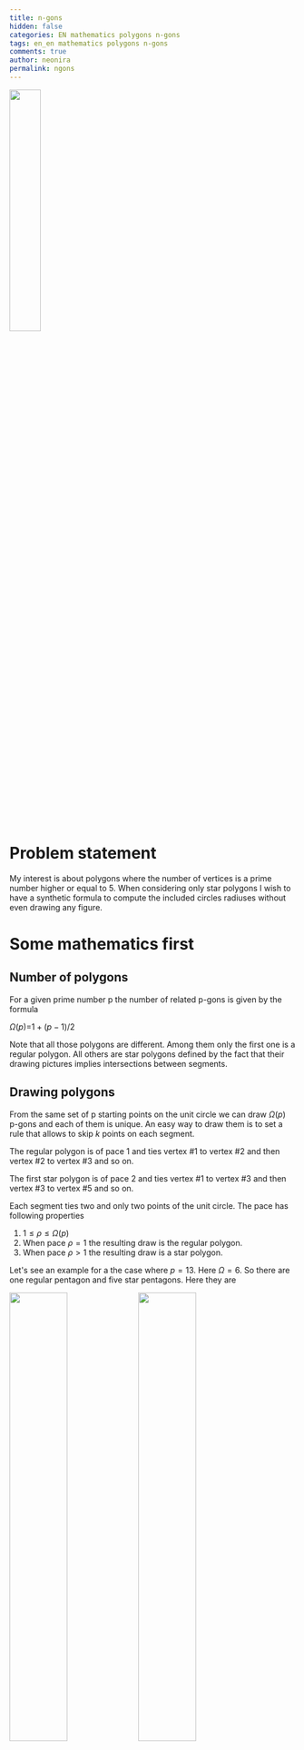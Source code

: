```yaml
---
title: n-gons
hidden: false
categories: EN mathematics polygons n-gons
tags: en_en mathematics polygons n-gons
comments: true
author: neonira
permalink: ngons
---
```


<img src="https://neonira.github.io/images/maths/polygons/13-gon/graph-006.png" width="33%" />

Problem statement
=================

My interest is about polygons where the number of vertices is a prime
number  higher or equal to 5. When considering only star polygons  I
wish to have a synthetic formula to compute the included circles
radiuses  without even drawing any figure.

Some mathematics first
======================

Number of polygons
------------------

For a given prime number p  the number of related p-gons is given by the
formula

*Ω*(*p*)=1 + (*p* − 1)/2

Note that all those polygons are different. Among them  only the first
one is a regular polygon. All others are star polygons  defined by the
fact that their drawing pictures implies intersections between segments.

Drawing polygons
----------------

From the same set of p starting points on the unit circle  we can draw
*Ω*(*p*) p-gons  and each of them is unique. An easy way to draw them is
to set a rule that allows to skip *k* points on each segment.

The regular polygon is of pace 1  and ties vertex \#1 to vertex \#2 
and then vertex \#2 to vertex \#3 and so on.

The first star polygon is of pace 2  and ties vertex \#1 to vertex
\#3  and then vertex \#3 to vertex \#5 and so on.

Each segment ties two and only two points of the unit circle. The pace
has following properties

1.  1 ≤ *ρ* ≤ *Ω*(*p*)
2.  When pace *ρ* = 1  the resulting draw is the regular polygon.
3.  When pace *ρ* &gt; 1  the resulting draw is a star polygon.

Let's see an example  for a the case where *p* = 13. Here  *Ω* = 6. So 
there are one regular pentagon and five star pentagons. Here they are

<img src="https://neonira.github.io/images/maths/polygons/13-gon/graph-001.png" width="45%" /><img src="https://neonira.github.io/images/maths/polygons/13-gon/graph-002.png" width="45%" /><img src="https://neonira.github.io/images/maths/polygons/13-gon/graph-003.png" width="45%" /><img src="https://neonira.github.io/images/maths/polygons/13-gon/graph-004.png" width="45%" /><img src="https://neonira.github.io/images/maths/polygons/13-gon/graph-005.png" width="45%" /><img src="https://neonira.github.io/images/maths/polygons/13-gon/graph-006.png" width="45%" />

Red dot on a regular polygon shows point numbered 1  that is the
starting point we index other points from. As it exists a vertical axis
symmetry  you may number clockwise or counter clockwise. On figures  I
took the choice to number counter clockwise
<cite class='comment'>(mathematical way)</cite>.

Two more complex examples. First  about 17-gons  second about 89-gons.

<video width="45%" controls>
<source src="https://neonira.github.io/images/maths/polygons/video/17-gon.mp4" type="video/mp4">
</video>
<video width="45%" controls>
<source src="https://neonira.github.io/images/maths/polygons/video/89-gon.mp4" type="video/mp4">
</video>

A special suite
===============

Its definition
--------------

Let's consider following suite  named *ν*(*ρ*  *p*) where p is the
chosen prime  and *ρ* the pace of the star polygon. Suite *ν* takes
values in ℕ for each parameter  and gives back values in ℕ.

1.  The length *λ* of the suite *ν*(*ρ*  *p*) is
    *λ*(*p*)=⌊(*p* − 1)/2⌋−1
2.  *ν*(2  *p*)=2  the first term is the pace of the first star polygon 
    i.e. 2 
3.  *ν*(3  *p*)=(*p* − 1)/2
4.  *ν*(*n* + 2  *p*)=*ν*(*n*  *p*)+1  when n is even
5.  *ν*(*n* + 2  *p*)=*ν*(*n*  *p*)−1  when n is odd
6.  Last term *η* is
    *η* = (*ν*(2  *p*)+*ν*(3  *p*))/2 = (2 + (*p* − 1)/2)/2 = (*p* + 3)/4

Some instances of *ν*
---------------------

prime | *ν* | *λ*
:----:|:--------------------------------------------------------|:------
5 | 2 | 1
7 | 2 3 | 2
11| 2 5 3 4 | 4
13| 2 6 3 5 4 | 5
17|2 8 3 7 4 6 5 | 7
19|2 9 3 8 4 7 5 6 | 8
23|2 11 3 10 4 9 5 8 6 7 | 10
29|2 14 3 13 4 12 5 11 6 10 7 9 8 | 13
31|2 15 3 14 4 13 5 12 6 11 7 10 8 9 | 14
37|2 18 3 17 4 16 5 15 6 14 7 13 8 12 9 11 10 | 17
41|2 20 3 19 4 18 5 17 6 16 7 15 8 14 9 13 10 12 11 | 19
43|2 21 3 20 4 19 5 18 6 17 7 16 8 15 9 14 10 13 11 12 | 20
47|2 23 3 22 4 21 5 20 6 19 7 18 8 17 9 16 10 15 11 14 12 13 | 22
51|2 26 3 25 4 24 5 23 6 22 7 21 8 20 9 19 10 18 11 17 12 16 13 15 14 |25

The suite seems to oscillate from highest span to lowest span until span
vanishes
<cite class='comment'>(*δ* = *ν*(*n*  *p*)−*ν*(*n* + 1  *p*)=1)</cite>.
To see it  focus on the red dots of star polygons in movies above.

Solution of the stated problem
==============================

Let's name *ϕ* the function that computes the included circles radiuses 
given the pace *ρ* as parameter 

*ϕ*(*ρ*) = \|sin(pi/2 + (*ν*(*ρ*, p) - 1) * 2 * pi /p)\|

Some instances of *ϕ*
---------------------

prime | *ν*  | *ϕ* 
:----:|:----------------------------|:---------------------------------------------
5 | 2 | 0.309016994374948
7 | 2 3 | 0.623489801858734 0.222520933956314
11| 2 5 3 4 | 0.841253532831181 0.654860733945285 0.415415013001886 0.142314838273285
13| 2 6 3 5 4 | 0.88545602565321 0.748510748171101 0.568064746731156 0.354604887042536 0.120536680255323
17|2 8 3 7 4 6 5 | 0.932472229404356 0.850217135729614 0.739008917220659 0.602634636379256 0.445738355776538 0.273662990072083 0.0922683594633018
19|2 9 3 8 4 7 5 6 | 0.945817241700635 0.879473751206489 0.789140509396394 0.677281571625741 0.546948158122427 0.40169542465297 0.245485487140799 0.0825793454723324
23|2 11 3 10 4 9 5 8 6 7 | 0.962917287347799 0.917211301505453 0.854419404546489 0.77571129070442 0.682553143218654 0.576680322114867 0.460065037731152 0.334879612170986 0.203456013052634 0.068242413364671
29|2 14 3 13 4 12 5 11 6 10 7 9 8 | 0.976620555710087 0.947653171182802 0.907575419670957 0.856857176167589 0.796093065705644 0.725995491923131 0.647386284781828 0.561187065362382 0.46840844069979 0.370138155339914 0.267528338529221 0.161781996552764 0.0541389085854179
31|2 15 3 14 4 13 5 12 6 11 7 10 8 9 | 0.979529941252494 0.954139256400049 0.918957811620231 0.874346616144582 0.820763441207276 0.758758122692791 0.688966919075687 0.612105982547662 0.528964010326963 0.440394151557634 0.347305252844821 0.25065253225872 0.151427777504577 0.0506491688387124
37|2 18 3 17 4 16 5 15 6 14 7 13 8 12 9 11 10 | 0.985615910347708 0.967732946933499 0.942877445461084 0.911228490388136 0.873014113161188 0.828509649243842 0.77803575431844 0.721956093954524 0.660674723390081 0.594633176304287 0.524307283557232 0.450203744817673 0.372856477780309 0.29282277127655 0.210679269995726 0.127017819746879 0.0424412031961485
41|2 20 3 19 4 18 5 17 6 16 7 15 8 14 9 13 10 12 11 | 0.988280423780349 0.973695423877779 0.953396392054931 0.927502451102095 0.896165556961056 0.859569606987201 0.817929360766718 0.771489179821943 0.720521593600787 0.665325700165565 0.606225410966638 0.543567550001221 0.477719818512263 0.40906863717134 0.338016878408503 0.264981502196661 0.190391109164668 0.1146834253984 0.0383027336900356
43|2 21 3 20 4 19 5 18 6 17 7 16 8 15 9 14 10 13 11 12 | 0.98934336807511 0.976075877555927 0.957600599908406 0.934016108732548 0.905448237493147 0.872049408143808 0.833997817889878 0.791496488429254 0.744772182743782 0.694074195220634 0.639673021558891 0.581858915557953 0.52094034048793 0.457242323304638 0.391104720490156 0.322880404771446 0.252933382391681 0.181636850979436 0.109371208377875 0.0365220230576584]
47|2 23 3 22 4 21 5 20 6 19 7 18 8 17 9 16 10 15 11 14 12 13 | 0.98934336807511 0.976075877555927 0.957600599908406 0.934016108732548 0.905448237493147 0.872049408143808 0.833997817889878 0.791496488429254 0.744772182743782 0.694074195220634 0.639673021558891 0.581858915557953 0.52094034048793 0.457242323304638 0.391104720490156 0.322880404771446 0.252933382391681 0.181636850979436 0.109371208377875 0.0365220230576584
51|2 26 3 25 4 24 5 23 6 22 7 21 8 20 9 19 10 18 11 17 12 16 13 15 14 |0.99107748815478 0.979961705036587 0.964469175054377 0.944669091607919 0.920649886676429 0.892518835859881 0.860401579260139 0.82444156034176 0.784799385278661 0.741652105647957 0.695192427674642 0.645627851558802 0.593179744729355 0.538082353163373 0.480581755186684 0.420934762428335 0.359407772837513 0.296275580885634 0.231820150267529 0.16632935458313 0.100095691624099 0.0334149770076742] [0.992981096013517 0.984230577947597 0.972022914080411 0.956400984276522 0.937419661134121 0.915145617243018 0.889657090994747 0.861043611767355 0.829405685450202 0.794854441413353 0.75751124216162 0.717507257044331 0.674983001518211 0.630087843581711 0.582979479114472 0.533823377964791 0.482792202730745 0.430065202276521 0.375827582114238 0.320269853862838 0.263587166069068 0.205978618741098 0.147646564002482 0.0887958953229347 0.0296333278225597

Note  as expected  included circles radiuses are in descending order.
